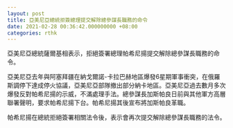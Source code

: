```yaml
---
layout: post
title: 亞美尼亞總統拒簽總理提交解除總參謀長職務的命令
date: 2021-02-28 00:36:42.000000000 +08:00
categories: rthk
---
```


亞美尼亞總統薩爾基相表示，拒絕簽署總理帕希尼揚提交解除總參謀長職務的命令。

亞美尼亞去年與阿塞拜疆在納戈爾諾-卡拉巴赫地區爆發6星期軍事衝突，在俄羅斯調停下達成停火協議，亞美尼亞部隊撤出部分納卡地區。亞美尼亞過去數月多次爆發反對帕希尼揚的示威，不滿處理手法。總參謀長加斯帕良日前與其他軍方高層聯署聲明，要求帕希尼揚下台。帕希尼揚其後宣布將加斯帕良革職。

帕希尼揚在總統拒絕簽署相關法令後，表示會再次提交解除總參謀長職務的法令。
